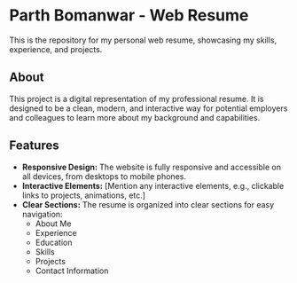 # Parth Bomanwar - Web Resume

This is the repository for my personal web resume, showcasing my skills, experience, and projects.

## About

This project is a digital representation of my professional resume. It is designed to be a clean, modern, and interactive way for potential employers and colleagues to learn more about my background and capabilities.

## Features

* **Responsive Design:** The website is fully responsive and accessible on all devices, from desktops to mobile phones.
* **Interactive Elements:** [Mention any interactive elements, e.g., clickable links to projects, animations, etc.]
* **Clear Sections:** The resume is organized into clear sections for easy navigation:
    * About Me
    * Experience
    * Education
    * Skills
    * Projects
    * Contact Information

